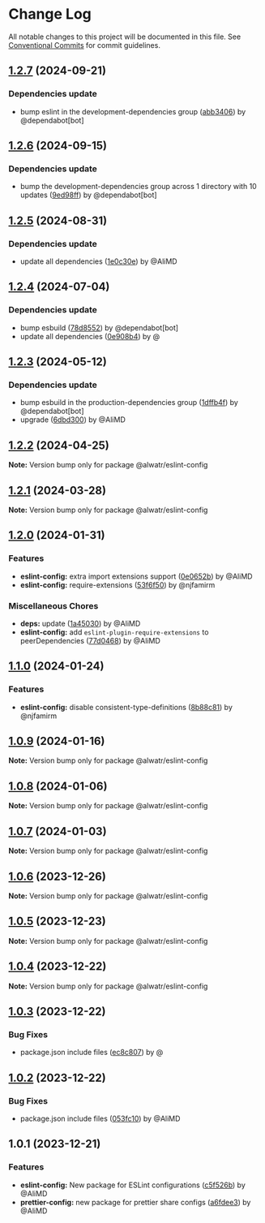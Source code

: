 # Change Log

All notable changes to this project will be documented in this file.
See [Conventional Commits](https://conventionalcommits.org) for commit guidelines.

## [1.2.7](https://github.com/Alwatr/nanolib/compare/@alwatr/eslint-config@1.2.6...@alwatr/eslint-config@1.2.7) (2024-09-21)

### Dependencies update

* bump eslint in the development-dependencies group ([abb3406](https://github.com/Alwatr/nanolib/commit/abb3406edd8058f21b05ffb8a8025e85b5b82755)) by @dependabot[bot]

## [1.2.6](https://github.com/Alwatr/nanolib/compare/@alwatr/eslint-config@1.2.5...@alwatr/eslint-config@1.2.6) (2024-09-15)

### Dependencies update

* bump the development-dependencies group across 1 directory with 10 updates ([9ed98ff](https://github.com/Alwatr/nanolib/commit/9ed98ffd0668d5a36e255c82edab3af53bffda8f)) by @dependabot[bot]

## [1.2.5](https://github.com/Alwatr/nanolib/compare/@alwatr/eslint-config@1.2.4...@alwatr/eslint-config@1.2.5) (2024-08-31)

### Dependencies update

* update all dependencies ([1e0c30e](https://github.com/Alwatr/nanolib/commit/1e0c30e6a3a8e19deb5185814e24ab6c08dca573)) by @AliMD

## [1.2.4](https://github.com/Alwatr/nanolib/compare/@alwatr/eslint-config@1.2.3...@alwatr/eslint-config@1.2.4) (2024-07-04)

### Dependencies update

* bump esbuild ([78d8552](https://github.com/Alwatr/nanolib/commit/78d8552e8882a0d6e200c5d340b313d5a7999b0e)) by @dependabot[bot]
* update all dependencies ([0e908b4](https://github.com/Alwatr/nanolib/commit/0e908b476a6b976ec2447f864c8cafcbb8a0f099)) by @

## [1.2.3](https://github.com/Alwatr/nanolib/compare/@alwatr/eslint-config@1.2.2...@alwatr/eslint-config@1.2.3) (2024-05-12)

### Dependencies update

* bump esbuild in the production-dependencies group ([1dffb4f](https://github.com/Alwatr/nanolib/commit/1dffb4f3f6f4a49cc75acc1dea777ee8c8b901ee)) by @dependabot[bot]
* upgrade ([6dbd300](https://github.com/Alwatr/nanolib/commit/6dbd300642c9bcc9e7d0b281e244bf1b06eb1c38)) by @AliMD

## [1.2.2](https://github.com/Alwatr/nanolib/compare/@alwatr/eslint-config@1.2.1...@alwatr/eslint-config@1.2.2) (2024-04-25)

**Note:** Version bump only for package @alwatr/eslint-config

## [1.2.1](https://github.com/Alwatr/nanolib/compare/@alwatr/eslint-config@1.2.0...@alwatr/eslint-config@1.2.1) (2024-03-28)

**Note:** Version bump only for package @alwatr/eslint-config

## [1.2.0](https://github.com/Alwatr/nanolib/compare/@alwatr/eslint-config@1.1.0...@alwatr/eslint-config@1.2.0) (2024-01-31)

### Features

* **eslint-config:** extra import extensions support ([0e0652b](https://github.com/Alwatr/nanolib/commit/0e0652b564ef11467b3e6315a76ab6ff7b583c77)) by @AliMD
* **eslint-config:** require-extensions ([53f6f50](https://github.com/Alwatr/nanolib/commit/53f6f50c69c26efdac53a6eed58b5ab76256c136)) by @njfamirm

### Miscellaneous Chores

* **deps:** update ([1a45030](https://github.com/Alwatr/nanolib/commit/1a450305440b710a300787d4ca24b1ed8c6a39d7)) by @AliMD
* **eslint-config:** add `eslint-plugin-require-extensions` to peerDependencies ([77d0468](https://github.com/Alwatr/nanolib/commit/77d0468ff7ba41b1c278271bcf5fb200c6026f51)) by @AliMD

## [1.1.0](https://github.com/Alwatr/nanolib/compare/@alwatr/eslint-config@1.0.9...@alwatr/eslint-config@1.1.0) (2024-01-24)

### Features

- **eslint-config:** disable consistent-type-definitions ([8b88c81](https://github.com/Alwatr/nanolib/commit/8b88c814a6a6079273b81e4f644f099469127513)) by @njfamirm

## [1.0.9](https://github.com/Alwatr/nanolib/compare/@alwatr/eslint-config@1.0.8...@alwatr/eslint-config@1.0.9) (2024-01-16)

**Note:** Version bump only for package @alwatr/eslint-config

## [1.0.8](https://github.com/Alwatr/nanolib/compare/@alwatr/eslint-config@1.0.7...@alwatr/eslint-config@1.0.8) (2024-01-06)

**Note:** Version bump only for package @alwatr/eslint-config

## [1.0.7](https://github.com/Alwatr/nanolib/compare/@alwatr/eslint-config@1.0.6...@alwatr/eslint-config@1.0.7) (2024-01-03)

**Note:** Version bump only for package @alwatr/eslint-config

## [1.0.6](https://github.com/Alwatr/nanolib/compare/@alwatr/eslint-config@1.0.5...@alwatr/eslint-config@1.0.6) (2023-12-26)

**Note:** Version bump only for package @alwatr/eslint-config

## [1.0.5](https://github.com/Alwatr/nanolib/compare/@alwatr/eslint-config@1.0.4...@alwatr/eslint-config@1.0.5) (2023-12-23)

**Note:** Version bump only for package @alwatr/eslint-config

## [1.0.4](https://github.com/Alwatr/nanolib/compare/@alwatr/eslint-config@1.0.3...@alwatr/eslint-config@1.0.4) (2023-12-22)

**Note:** Version bump only for package @alwatr/eslint-config

## [1.0.3](https://github.com/Alwatr/nanolib/compare/@alwatr/eslint-config@1.0.2...@alwatr/eslint-config@1.0.3) (2023-12-22)

### Bug Fixes

- package.json include files ([ec8c807](https://github.com/Alwatr/nanolib/commit/ec8c8075ea88d669a84037077b01f92f6ea078f1)) by @

## [1.0.2](https://github.com/Alwatr/nanolib/compare/@alwatr/eslint-config@1.0.1...@alwatr/eslint-config@1.0.2) (2023-12-22)

### Bug Fixes

- package.json include files ([053fc10](https://github.com/Alwatr/nanolib/commit/053fc10b518038647136db9ada2433e27ecb2e63)) by @AliMD

## 1.0.1 (2023-12-21)

### Features

- **eslint-config:** New package for ESLint configurations ([c5f526b](https://github.com/Alwatr/nanolib/commit/c5f526bc46dbdb6e6ba4f4d6493096be62cbec84)) by @AliMD
- **prettier-config:** new package for prettier share configs ([a6fdee3](https://github.com/Alwatr/nanolib/commit/a6fdee34591abb1d19e7ea7e431bd6624e2ea6d4)) by @AliMD
